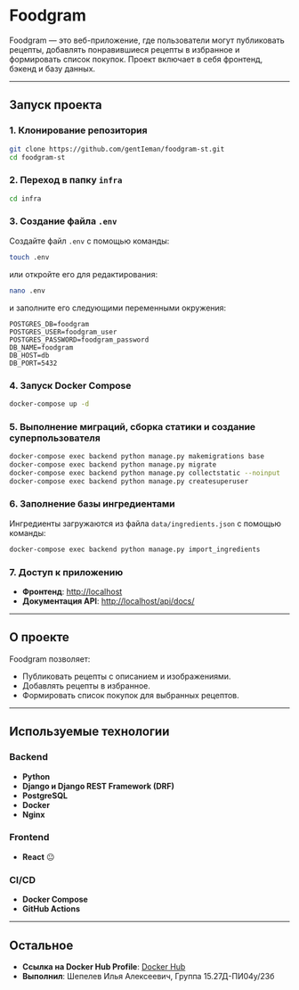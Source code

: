 # Foodgram

Foodgram — это веб-приложение, где пользователи могут публиковать рецепты, добавлять понравившиеся рецепты в избранное и формировать список покупок. Проект включает в себя фронтенд, бэкенд и базу данных.

---

## Запуск проекта

### 1. Клонирование репозитория
```bash
git clone https://github.com/gentIeman/foodgram-st.git
cd foodgram-st
```

### 2. Переход в папку `infra`
```bash
cd infra
```

### 3. Создание файла `.env`
Создайте файл `.env` с помощью команды:
```bash
touch .env
```
или откройте его для редактирования:
```bash
nano .env
```
и заполните его следующими переменными окружения:
```env
POSTGRES_DB=foodgram
POSTGRES_USER=foodgram_user
POSTGRES_PASSWORD=foodgram_password
DB_NAME=foodgram
DB_HOST=db
DB_PORT=5432
```

### 4. Запуск Docker Compose
```bash
docker-compose up -d
```

### 5. Выполнение миграций, сборка статики и создание суперпользователя
```bash
docker-compose exec backend python manage.py makemigrations base
docker-compose exec backend python manage.py migrate
docker-compose exec backend python manage.py collectstatic --noinput
docker-compose exec backend python manage.py createsuperuser
```

### 6. Заполнение базы ингредиентами
Ингредиенты загружаются из файла `data/ingredients.json` с помощью команды:
```bash
docker-compose exec backend python manage.py import_ingredients
```

### 7. Доступ к приложению
- **Фронтенд**: [http://localhost](http://localhost)
- **Документация API**: [http://localhost/api/docs/](http://localhost/api/docs/)

---

## О проекте

Foodgram позволяет:
- Публиковать рецепты с описанием и изображениями.
- Добавлять рецепты в избранное.
- Формировать список покупок для выбранных рецептов.

---

## Используемые технологии

### Backend
- **Python**
- **Django и Django REST Framework (DRF)**
- **PostgreSQL**
- **Docker**
- **Nginx**

### Frontend
- **React** 😐

### CI/CD
- **Docker Compose**
- **GitHub Actions**

---

## Остальное

- **Ссылка на Docker Hub Profile**: [Docker Hub](https://hub.docker.com/u/gentieman)
- **Выполнил**: Шепелев Илья Алексеевич, Группа 15.27Д-ПИ04у/23б
